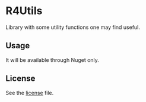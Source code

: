 # R4Utils
Library with some utility functions one may find useful.

## Usage

It will be available through Nuget only.

## License

See the [license](LICENSE) file.
